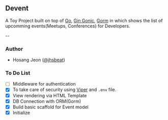 ## Devent
A Toy Project built on top of [Go](https://golang.org), [Gin Gonic](https://github.com/gin-gonic), [Gorm](https://gorm.io/index.html) in which shows the list of upcomming events(Meetups, Conferences) for Developers.

--

### Author
- Hosang Jeon ([@jhsbeat](https://github.com/jhsbeat)) 

### To Do List

- [ ] Middleware for authentication
- [X] To take care of security using [Viper](https://github.com/spf13/viper) and `.env` file.
- [X] View rendering via HTML Template
- [X] DB Connection with ORM(Gorm)
- [X] Build basic scaffold for Event model
- [X] Initialize